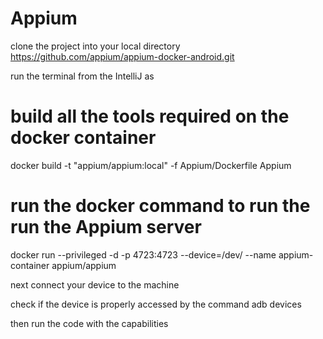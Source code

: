 # Appium

clone the project into your local directory https://github.com/appium/appium-docker-android.git

run the terminal from the IntelliJ as 

# build all the tools required on the docker container 
docker build -t "appium/appium:local" -f Appium/Dockerfile Appium
# run the docker command to run the run the Appium server 
docker run --privileged -d -p 4723:4723 --device=/dev/<your-device-id> --name appium-container appium/appium
 
next connect your device to the machine

check if the device is properly accessed by the command 
adb devices

then run the code with the capabilities 


